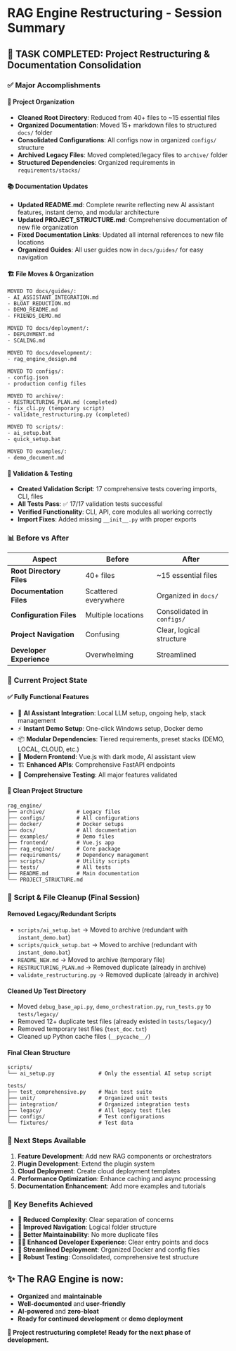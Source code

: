 # RAG Engine Restructuring - Session Summary

## 🎯 **TASK COMPLETED: Project Restructuring & Documentation Consolidation**

### ✅ **Major Accomplishments**

#### 📂 **Project Organization**
- **Cleaned Root Directory**: Reduced from 40+ files to ~15 essential files
- **Organized Documentation**: Moved 15+ markdown files to structured `docs/` folder
- **Consolidated Configurations**: All configs now in organized `configs/` structure
- **Archived Legacy Files**: Moved completed/legacy files to `archive/` folder
- **Structured Dependencies**: Organized requirements in `requirements/stacks/`

#### 📚 **Documentation Updates**
- **Updated README.md**: Complete rewrite reflecting new AI assistant features, instant demo, and modular architecture
- **Updated PROJECT_STRUCTURE.md**: Comprehensive documentation of new file organization
- **Fixed Documentation Links**: Updated all internal references to new file locations
- **Organized Guides**: All user guides now in `docs/guides/` for easy navigation

#### 🏗️ **File Moves & Organization**
```
MOVED TO docs/guides/:
- AI_ASSISTANT_INTEGRATION.md
- BLOAT_REDUCTION.md  
- DEMO_README.md
- FRIENDS_DEMO.md

MOVED TO docs/deployment/:
- DEPLOYMENT.md
- SCALING.md

MOVED TO docs/development/:
- rag_engine_design.md

MOVED TO configs/:
- config.json
- production config files

MOVED TO archive/:
- RESTRUCTURING_PLAN.md (completed)
- fix_cli.py (temporary script)
- validate_restructuring.py (completed)

MOVED TO scripts/:
- ai_setup.bat
- quick_setup.bat

MOVED TO examples/:
- demo_document.md
```

#### 🧪 **Validation & Testing**
- **Created Validation Script**: 17 comprehensive tests covering imports, CLI, files
- **All Tests Pass**: ✅ 17/17 validation tests successful
- **Verified Functionality**: CLI, API, core modules all working correctly
- **Import Fixes**: Added missing `__init__.py` with proper exports

### 📊 **Before vs After**

| Aspect | Before | After |
|--------|--------|-------|
| **Root Directory Files** | 40+ files | ~15 essential files |
| **Documentation Files** | Scattered everywhere | Organized in `docs/` |
| **Configuration Files** | Multiple locations | Consolidated in `configs/` |
| **Project Navigation** | Confusing | Clear, logical structure |
| **Developer Experience** | Overwhelming | Streamlined |

### 🎉 **Current Project State**

#### ✅ **Fully Functional Features**
- 🤖 **AI Assistant Integration**: Local LLM setup, ongoing help, stack management
- ⚡ **Instant Demo Setup**: One-click Windows setup, Docker demo
- 📦 **Modular Dependencies**: Tiered requirements, preset stacks (DEMO, LOCAL, CLOUD, etc.)
- 🎨 **Modern Frontend**: Vue.js with dark mode, AI assistant view
- 🏗️ **Enhanced APIs**: Comprehensive FastAPI endpoints
- 🧪 **Comprehensive Testing**: All major features validated

#### 📁 **Clean Project Structure**
```
rag_engine/
├── archive/          # Legacy files
├── configs/          # All configurations  
├── docker/           # Docker setups
├── docs/             # All documentation
├── examples/         # Demo files
├── frontend/         # Vue.js app
├── rag_engine/       # Core package
├── requirements/     # Dependency management
├── scripts/          # Utility scripts
├── tests/            # All tests
├── README.md         # Main documentation
└── PROJECT_STRUCTURE.md
```

### 🧹 **Script & File Cleanup (Final Session)**

#### **Removed Legacy/Redundant Scripts**
- `scripts/ai_setup.bat` → Moved to archive (redundant with `instant_demo.bat`)
- `scripts/quick_setup.bat` → Moved to archive (redundant with `instant_demo.bat`)
- `README_NEW.md` → Moved to archive (temporary file)
- `RESTRUCTURING_PLAN.md` → Removed duplicate (already in archive)
- `validate_restructuring.py` → Removed duplicate (already in archive)

#### **Cleaned Up Test Directory**
- Moved `debug_base_api.py`, `demo_orchestration.py`, `run_tests.py` to `tests/legacy/`
- Removed 12+ duplicate test files (already existed in `tests/legacy/`)
- Removed temporary test files (`test_doc.txt`)
- Cleaned up Python cache files (`__pycache__/`)

#### **Final Clean Structure**
```
scripts/
└── ai_setup.py              # Only the essential AI setup script

tests/
├── test_comprehensive.py    # Main test suite
├── unit/                    # Organized unit tests
├── integration/             # Organized integration tests
├── legacy/                  # All legacy test files
├── configs/                 # Test configurations
└── fixtures/                # Test data
```

### 🚀 **Next Steps Available**

1. **Feature Development**: Add new RAG components or orchestrators
2. **Plugin Development**: Extend the plugin system
3. **Cloud Deployment**: Create cloud deployment templates
4. **Performance Optimization**: Enhance caching and async processing
5. **Documentation Enhancement**: Add more examples and tutorials

### 🎯 **Key Benefits Achieved**

- **🧹 Reduced Complexity**: Clear separation of concerns
- **📖 Improved Navigation**: Logical folder structure
- **🔧 Better Maintainability**: No more duplicate files
- **👨‍💻 Enhanced Developer Experience**: Clear entry points and docs
- **🚀 Streamlined Deployment**: Organized Docker and config files
- **🧪 Robust Testing**: Consolidated, comprehensive test structure

## ✨ **The RAG Engine is now:**
- **Organized** and **maintainable**
- **Well-documented** and **user-friendly**
- **AI-powered** and **zero-bloat**
- **Ready for continued development** or **demo deployment**

**🎉 Project restructuring complete! Ready for the next phase of development.**
